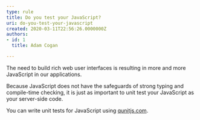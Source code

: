 ```yaml
---
type: rule
title: Do you test your JavaScript?
uri: do-you-test-your-javascript
created: 2020-03-11T22:56:26.0000000Z
authors:
- id: 1
  title: Adam Cogan

---
```




<span class='intro'> <p class="ssw15-rteElement-P">The need to build rich web user interfaces is resulting in more and more JavaScript in our applications.</p><p class="ssw15-rteElement-P">Because JavaScript does not have the safeguards of strong typing and compile-time checking, it is just as important to unit test your JavaScript as your server-side code.​<br></p> </span>

<p>​You can write unit tests for JavaScript using&#160;<a href="http&#58;//qunitjs.com/">qunitjs.com</a>.<br></p>


